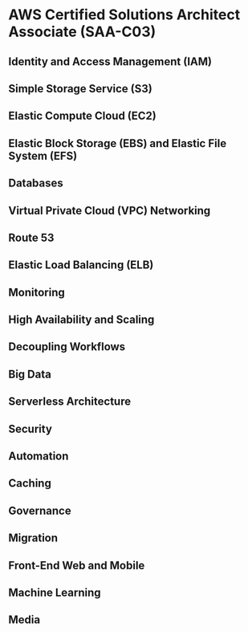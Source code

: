 # AWS Certified Solutions Architect Associate (SAA-C03)


## Identity and Access Management (IAM)

## Simple Storage Service (S3)

## Elastic Compute Cloud (EC2)

## Elastic Block Storage (EBS) and Elastic File System (EFS)

## Databases

## Virtual Private Cloud (VPC) Networking

## Route 53

## Elastic Load Balancing (ELB)

## Monitoring

## High Availability and Scaling

## Decoupling Workflows

## Big Data

## Serverless Architecture

## Security

## Automation

## Caching

## Governance

## Migration

## Front-End Web and Mobile

## Machine Learning

## Media



